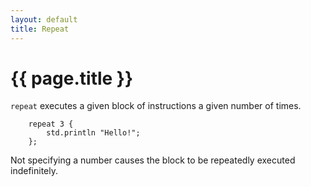 ```yaml
---
layout: default
title: Repeat
---
```

# {{ page.title }}

`repeat` executes a given block of instructions a given number of times.

```
    repeat 3 {
        std.println "Hello!";
    };
```

Not specifying a number causes the block to be repeatedly executed indefinitely.